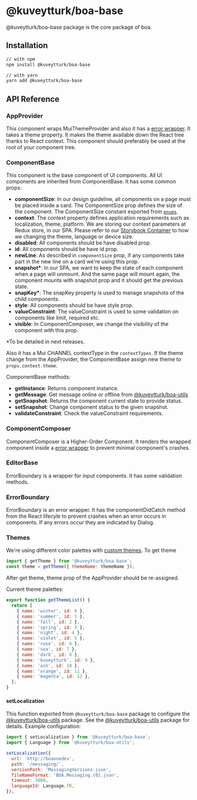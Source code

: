 # @kuveytturk/boa-base

@kuveytturk/boa-base package is the core package of boa.

## Installation


```sh
// with npm
npm install @kuveytturk/boa-base

// with yarn
yarn add @kuveytturk/boa-base
```

## API Reference

### AppProvider

This component wraps MuiThemeProvider and also it has a [error wrapper](#ErrorBoundary). It takes a theme property. It makes the theme available down the React tree thanks to React context. This component should preferably be used at the root of your component tree.

### ComponentBase

This component is the base component of UI components. All UI components are inherited from ComponentBase. It has some common props:

- **componentSize**: In our design guideline, all components on a page must be placed inside a card. The ComponentSize prop defines the size of the component.  The ComponentSize constant exported from [`enums`](packages/base/src/enums/index.js#L10).
- **context**: The context property defines application requirements such as localization, theme, platform. We are storing our context parameters at Redux store, in our SPA. Please refer to our [Storybook Container](/.storybook/container.js) to how we changing the theme, language or device size.
- **disabled**: All components should be have disabled prop.
- **id**: All components should be have id prop.
- **newLine**: As described in `componentSize` prop, if any components take part in the new line on a card we're using this prop.
- **snapshot&ast;**: In our SPA, we want to keep the state of each component when a page will unmount. And the same page will mount again, the component mounts with snapshot prop and it should get the previous state.
- **snapKey&ast;**: The snapKey property is used to manage snapshots of the child components.
- **style**: All components should be have style prop.
- **valueConstraint**: The valueConstraint is used to some validation on components like limit, required etc.
- **visible**: In ComponentComposer, we change the visibility of the component with this prop.

&ast;To be detailed in next releases.

Also it has a Mui CHANNEL contextType in the ```contextTypes```. If the theme change from the AppProvider, the ComponentBase assign new theme to ```props.context.theme```.

ComponentBase methods:

- **getInstance**: Returns component instance.
- **getMessage**: Get message online or offline from [@kuveytturk/boa-utils](packages/utils#messaging) 
- **getSnapshot**: Returns the component current state to provide status. 
- **setSnapshot**: Change component status to the given snapshot.
- **validateConstraint**: Check the valueConstraint requirements.

### ComponentComposer

ComponentComposer is a Higher-Order Component. It renders the wrapped component inside a [error wrapper](#ErrorBoundary) to prevent minimal component's crashes.


### EditorBase

ErrorBoundary is a wrapper for input components. It has some validation methods.

### ErrorBoundary

ErrorBoundary is an error wrapper. It has the componentDidCatch method from the React lifecyle to prevent crashes when an error occurs in components. If any errors occur they are indicated by Dialog.

### Themes

We're using different color palettes with [custom themes](packages/base/src/themes). To get theme

```js
import { getTheme } from '@kuveytturk/boa-base';
const theme = getTheme({ themeName: themeName });
```

After get theme, theme prop of the AppProvider should be re-assigned.

Current theme palettes:

```js
export function getThemeList() {
  return [
    { name: 'winter', id: 0 },
    { name: 'summer', id: 1 },
    { name: 'fall', id: 2 },
    { name: 'spring', id: 3 },
    { name: 'night', id: 4 },
    { name: 'violet', id: 5 },
    { name: 'rose', id: 6 },
    { name: 'sea', id: 7 },
    { name: 'dark', id: 8 },
    { name: 'kuveytturk', id: 9 },
    { name: 'ash', id: 10 },
    { name: 'orange', id: 11 },
    { name: 'magenta', id: 12 },
  ];
}
```

#### setLocalization

This function exported from `@kuveytturk/boa-base` package to configure the [@kuveytturk/boa-utils](packages/utils) package. See the [@kuveytturk/boa-utils](packages/utils) package for details. Example configuration:

```js
import { setLocalization } from '@kuveytturk/boa-base';
import { Language } from '@kuveytturk/boa-utils';

setLocalization({
  url: 'http://boaonedev',
  path: '/messaging/',
  versionPath: 'MessagingVersions.json',
  fileNameFormat: 'BOA.Messaging.{0}.json',
  timeout: 3000,
  languageId: Language.TR,
});
```
